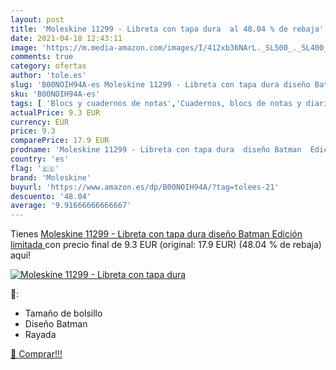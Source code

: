 ```yaml
---
layout: post
title: 'Moleskine 11299 - Libreta con tapa dura  al 48.04 % de rebaja'
date: 2021-04-18 12:43:11
image: 'https://m.media-amazon.com/images/I/412xb36NArL._SL500_._SL400_.jpg'
comments: true
category: ofertas
author: 'tole.es'
slug: 'B00NOIH94A-es Moleskine 11299 - Libreta con tapa dura diseño Batman...'
sku: 'B00NOIH94A-es'
tags: [ 'Blocs y cuadernos de notas','Cuadernos, blocs de notas y diarios','Oficina y papelería','Productos de papel para oficina','moleskine', ]
actualPrice: 9.3 EUR
currency: EUR
price: 9.3
comparePrice: 17.9 EUR
prodname: 'Moleskine 11299 - Libreta con tapa dura  diseño Batman  Edición limitada '
country: 'es'
flag: '🇪🇸'
brand: 'Moleskine'
buyurl: 'https://www.amazon.es/dp/B00NOIH94A/?tag=tolees-21'
descuento: '48.04'
average: '9.91666666666667'
---
```


Tienes [Moleskine 11299 - Libreta con tapa dura  diseño Batman  Edición limitada ](https://www.amazon.es/dp/B00NOIH94A/?tag=tolees-21) con precio final de  9.3 EUR (original: 17.9 EUR) (48.04 %  de rebaja) aqui!

[![Moleskine 11299 - Libreta con tapa dura ](https://m.media-amazon.com/images/I/412xb36NArL._SL500_._SL400_.jpg)](https://www.amazon.es/dp/B00NOIH94A/?tag=tolees-21)

🔎:

- Tamaño de bolsillo
- Diseño Batman
- Rayada

[🛒 Comprar!!!](https://www.amazon.es/dp/B00NOIH94A/?tag=tolees-21)
